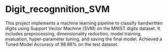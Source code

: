 # Digit_recognnition_SVM
This project implements a machine learning pipeline to classify handwritten digits using Support Vector Machine (SVM) on the MNIST digits dataset. It includes preprocessing, dimensionality reduction, model training, evaluation, hyper-parameter tuning, and saving the final model.  Achieved a Tuned Model Accuracy of 98.88% on the test dataset.
